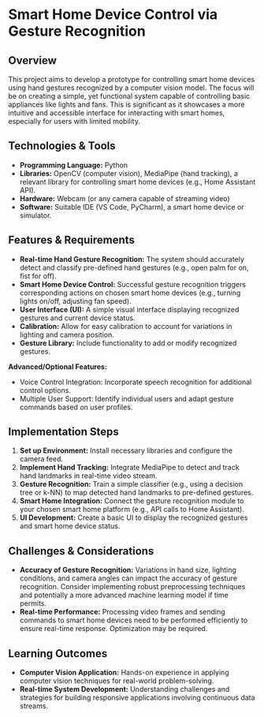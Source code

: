 # Smart Home Device Control via Gesture Recognition

## Overview

This project aims to develop a prototype for controlling smart home devices using hand gestures recognized by a computer vision model.  The focus will be on creating a simple, yet functional system capable of controlling basic appliances like lights and fans. This is significant as it showcases a more intuitive and accessible interface for interacting with smart homes, especially for users with limited mobility.

## Technologies & Tools

* **Programming Language:** Python
* **Libraries:** OpenCV (computer vision), MediaPipe (hand tracking),  a relevant library for controlling smart home devices (e.g., Home Assistant API).
* **Hardware:** Webcam (or any camera capable of streaming video)
* **Software:**  Suitable IDE (VS Code, PyCharm), a smart home device or simulator.

## Features & Requirements

- **Real-time Hand Gesture Recognition:**  The system should accurately detect and classify pre-defined hand gestures (e.g., open palm for on, fist for off).
- **Smart Home Device Control:**  Successful gesture recognition triggers corresponding actions on chosen smart home devices (e.g., turning lights on/off, adjusting fan speed).
- **User Interface (UI):** A simple visual interface displaying recognized gestures and current device status.
- **Calibration:** Allow for easy calibration to account for variations in lighting and camera position.
- **Gesture Library:**  Include functionality to add or modify recognized gestures.

**Advanced/Optional Features:**
- Voice Control Integration: Incorporate speech recognition for additional control options.
- Multiple User Support: Identify individual users and adapt gesture commands based on user profiles.

## Implementation Steps

1. **Set up Environment:** Install necessary libraries and configure the camera feed.
2. **Implement Hand Tracking:** Integrate MediaPipe to detect and track hand landmarks in real-time video stream.
3. **Gesture Recognition:** Train a simple classifier (e.g., using a decision tree or k-NN) to map detected hand landmarks to pre-defined gestures.
4. **Smart Home Integration:** Connect the gesture recognition module to your chosen smart home platform (e.g., API calls to Home Assistant).
5. **UI Development:** Create a basic UI to display the recognized gestures and smart home device status.

## Challenges & Considerations

- **Accuracy of Gesture Recognition:**  Variations in hand size, lighting conditions, and camera angles can impact the accuracy of gesture recognition.  Consider implementing robust preprocessing techniques and potentially a more advanced machine learning model if time permits.
- **Real-time Performance:** Processing video frames and sending commands to smart home devices need to be performed efficiently to ensure real-time response. Optimization may be required.

## Learning Outcomes

- **Computer Vision Application:** Hands-on experience in applying computer vision techniques for real-world problem-solving.
- **Real-time System Development:**  Understanding challenges and strategies for building responsive applications involving continuous data streams.

